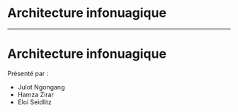 # Architecture infonuagique

---

# Architecture infonuagique

Présenté par :
* Julot Ngongang
* Hamza Zirar
* Eloi Seidlitz

